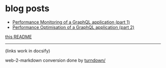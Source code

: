 # blog posts

- [Performance Monitoring of a GraphQL application (part 1)](Part1PerformanceAnalyseandOptimisationofaGraphql)
- [Performance Optimisation of a GraphQL application (part 2)](Part2PerformanceOptimisationOfaGraphql.md)

[this README](README)

---
(links work in docsify)

web-2-markdown conversion done by [turndown/](http://domchristie.github.io/turndown/)